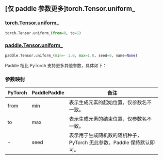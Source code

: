 ## [仅 paddle 参数更多]torch.Tensor.uniform_

### [torch.Tensor.uniform_](https://pytorch.org/docs/stable/generated/torch.Tensor.uniform_.html#torch-tensor-uniform)

```python
torch.Tensor.uniform_(from=0, to=1)
```

### [paddle.Tensor.uniform_](https://www.paddlepaddle.org.cn/documentation/docs/zh/develop/api/paddle/Tensor_cn.html#uniform-min-1-0-max-1-0-seed-0-name-none)

```python
paddle.Tensor.uniform_(min=- 1.0, max=1.0, seed=0, name=None)
```

Paddle 相比 PyTorch 支持更多其他参数，具体如下：

### 参数映射

| PyTorch | PaddlePaddle |                             备注                             |
| ------- | ------------ | ------------------------------------------------------------ |
| from    |     min      |           表示生成元素的起始位置，仅参数名不一致。           |
| to      |     max      |           表示生成元素的结束位置，仅参数名不一致。           |
| -       |     seed     | 表示用于生成随机数的随机种子，PyTorch 无此参数，Paddle 保持默认即可。 |
